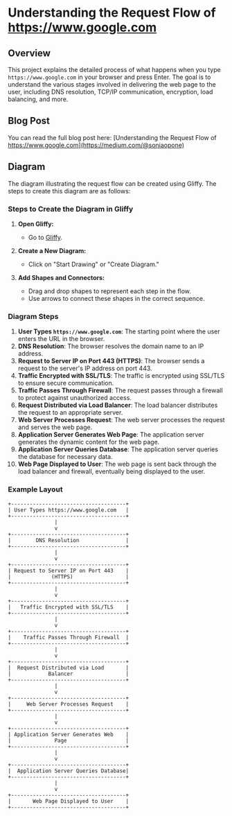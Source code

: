 # Understanding the Request Flow of https://www.google.com

## Overview

This project explains the detailed process of what happens when you type `https://www.google.com` in your browser and press Enter. The goal is to understand the various stages involved in delivering the web page to the user, including DNS resolution, TCP/IP communication, encryption, load balancing, and more.

## Blog Post

You can read the full blog post here: [Understanding the Request Flow of https://www.google.com](https://medium.com/@soniaopone)

## Diagram

The diagram illustrating the request flow can be created using Gliffy. The steps to create this diagram are as follows:

### Steps to Create the Diagram in Gliffy

1. **Open Gliffy:**
   - Go to [Gliffy](https://www.gliffy.com).

2. **Create a New Diagram:**
   - Click on "Start Drawing" or "Create Diagram."

3. **Add Shapes and Connectors:**
   - Drag and drop shapes to represent each step in the flow.
   - Use arrows to connect these shapes in the correct sequence.

### Diagram Steps

1. **User Types `https://www.google.com`**: The starting point where the user enters the URL in the browser.
2. **DNS Resolution**: The browser resolves the domain name to an IP address.
3. **Request to Server IP on Port 443 (HTTPS)**: The browser sends a request to the server's IP address on port 443.
4. **Traffic Encrypted with SSL/TLS**: The traffic is encrypted using SSL/TLS to ensure secure communication.
5. **Traffic Passes Through Firewall**: The request passes through a firewall to protect against unauthorized access.
6. **Request Distributed via Load Balancer**: The load balancer distributes the request to an appropriate server.
7. **Web Server Processes Request**: The web server processes the request and serves the web page.
8. **Application Server Generates Web Page**: The application server generates the dynamic content for the web page.
9. **Application Server Queries Database**: The application server queries the database for necessary data.
10. **Web Page Displayed to User**: The web page is sent back through the load balancer and firewall, eventually being displayed to the user.

### Example Layout

```plaintext
+-------------------------------------+
| User Types https://www.google.com   |
+-------------------------------------+
               |
               v
+-------------------------------------+
|        DNS Resolution               |
+-------------------------------------+
               |
               v
+-------------------------------------+
| Request to Server IP on Port 443    |
|             (HTTPS)                 |
+-------------------------------------+
               |
               v
+-------------------------------------+
|   Traffic Encrypted with SSL/TLS    |
+-------------------------------------+
               |
               v
+-------------------------------------+
|    Traffic Passes Through Firewall  |
+-------------------------------------+
               |
               v
+-------------------------------------+
|  Request Distributed via Load       |
|            Balancer                 |
+-------------------------------------+
               |
               v
+-------------------------------------+
|     Web Server Processes Request    |
+-------------------------------------+
               |
               v
+-------------------------------------+
| Application Server Generates Web    |
|              Page                   |
+-------------------------------------+
               |
               v
+-------------------------------------+
|  Application Server Queries Database|
+-------------------------------------+
               |
               v
+-------------------------------------+
|       Web Page Displayed to User    |
+-------------------------------------+


